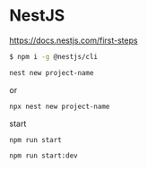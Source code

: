 # NestJS #

<https://docs.nestjs.com/first-steps>

```bash
$ npm i -g @nestjs/cli
```


```bash
nest new project-name
```

or

```bash
npx nest new project-name
```


start

```bash
npm run start
```

```bash
npm run start:dev
```
